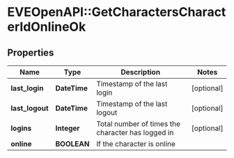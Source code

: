 # EVEOpenAPI::GetCharactersCharacterIdOnlineOk

## Properties
Name | Type | Description | Notes
------------ | ------------- | ------------- | -------------
**last_login** | **DateTime** | Timestamp of the last login | [optional] 
**last_logout** | **DateTime** | Timestamp of the last logout | [optional] 
**logins** | **Integer** | Total number of times the character has logged in | [optional] 
**online** | **BOOLEAN** | If the character is online | 


